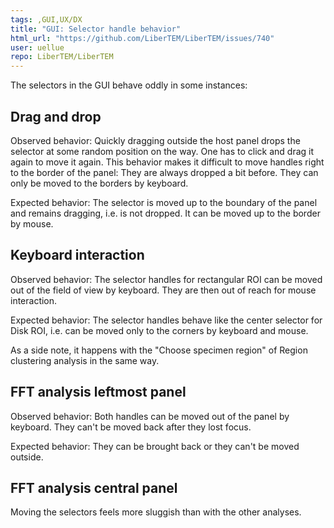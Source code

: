 ```yaml
---
tags: ,GUI,UX/DX
title: "GUI: Selector handle behavior"
html_url: "https://github.com/LiberTEM/LiberTEM/issues/740"
user: uellue
repo: LiberTEM/LiberTEM
---
```


The selectors in the GUI behave oddly in some instances:

## Drag and drop

Observed behavior: Quickly dragging outside the host panel drops the selector at some random position on the way. One has to click and drag it again to move it again. This behavior makes it difficult to move handles right to the border of the panel: They are always dropped a bit before. They can only be moved to the borders by keyboard.

Expected behavior: The selector is moved up to the boundary of the panel and remains dragging, i.e. is not dropped. It can be moved up to the border by mouse.

## Keyboard interaction

Observed behavior: The selector handles for rectangular ROI can be moved out of the field of view by keyboard. They are then out of reach for mouse interaction.

Expected behavior: The selector handles behave like the center selector for Disk ROI, i.e. can be moved only to the corners by keyboard and mouse.

As a side note, it happens with the "Choose specimen region" of Region clustering analysis in the same way.

## FFT analysis leftmost panel

Observed behavior: Both handles can be moved out of the panel by keyboard. They can't be moved back after they lost focus.

Expected behavior: They can be brought back or they can't be moved outside.

## FFT analysis central panel

Moving the selectors feels more sluggish than with the other analyses.